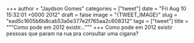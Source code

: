 
+++
author = "Jaydson Gomes"
categories = ["tweet"]
date = "Fri Aug 10 15:32:01 +0000 2012"
draft = false
image = "{TWEET_IMAGE}"
slug = "ead5c1605b6b8cab53a5e377e2f765aa2c608312"
tags = ["tweet"]
title = """Como pode em 2012 existir..."""
+++
Como pode em 2012 existir pessoas que param na rua pra consultar uma cigana?
